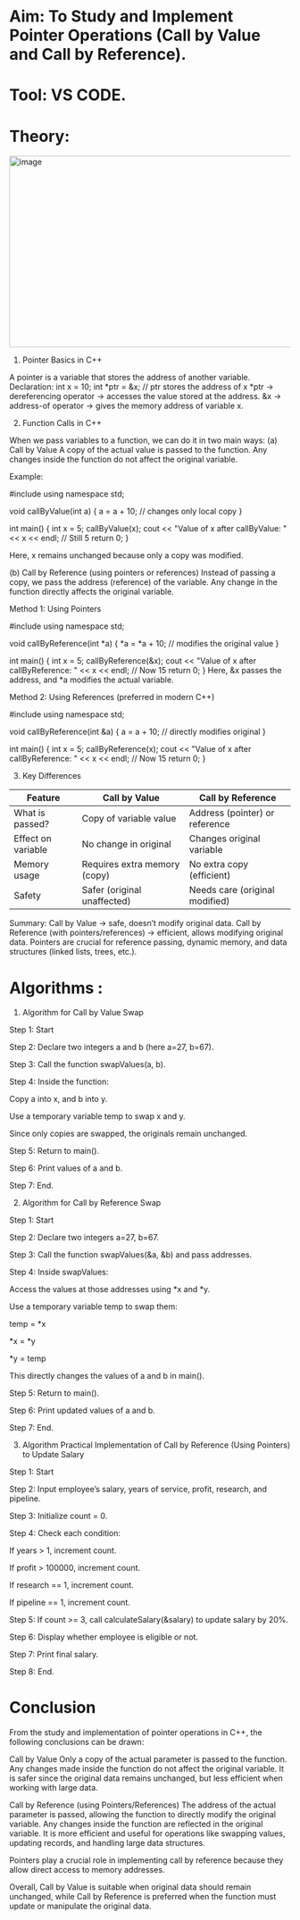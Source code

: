 # Aim: To Study and Implement Pointer Operations (Call by Value and Call by Reference).

# Tool: VS CODE.

# Theory:
<img width="957" height="343" alt="image" src="https://github.com/user-attachments/assets/94853a5a-1717-473c-a9bf-62ea70493cfd" />



1. Pointer Basics in C++

A pointer is a variable that stores the address of another variable.
Declaration:
int x = 10;
int *ptr = &x;   // ptr stores the address of x
*ptr → dereferencing operator → accesses the value stored at the address.
&x → address-of operator → gives the memory address of variable x.

2. Function Calls in C++

When we pass variables to a function, we can do it in two main ways:
(a) Call by Value
A copy of the actual value is passed to the function.
Any changes inside the function do not affect the original variable.

Example:

#include <iostream>
using namespace std;

void callByValue(int a) {
    a = a + 10;   // changes only local copy
}

int main() {
    int x = 5;
    callByValue(x);
    cout << "Value of x after callByValue: " << x << endl; // Still 5
    return 0;
}

Here, x remains unchanged because only a copy was modified.

(b) Call by Reference (using pointers or references)
Instead of passing a copy, we pass the address (reference) of the variable.
Any change in the function directly affects the original variable.

Method 1: Using Pointers

#include <iostream>
using namespace std;

void callByReference(int *a) {
    *a = *a + 10;   // modifies the original value
}

int main() {
    int x = 5;
    callByReference(&x);
    cout << "Value of x after callByReference: " << x << endl; // Now 15
    return 0;
}
Here, &x passes the address, and *a modifies the actual variable.

Method 2: Using References (preferred in modern C++)

#include <iostream>
using namespace std;

void callByReference(int &a) {
    a = a + 10;   // directly modifies original
}

int main() {
    int x = 5;
    callByReference(x);
    cout << "Value of x after callByReference: " << x << endl; // Now 15
    return 0;
}

3. Key Differences

   
| Feature            | Call by Value                | Call by Reference              |
| ------------------ | ---------------------------- | ------------------------------ |
| What is passed?    | Copy of variable value       | Address (pointer) or reference |
| Effect on variable | No change in original        | Changes original variable      |
| Memory usage       | Requires extra memory (copy) | No extra copy (efficient)      |
| Safety             | Safer (original unaffected)  | Needs care (original modified) |


Summary:
Call by Value → safe, doesn’t modify original data.
Call by Reference (with pointers/references) → efficient, allows modifying original data.
Pointers are crucial for reference passing, dynamic memory, and data structures (linked lists, trees, etc.).

# Algorithms :

1. Algorithm for Call by Value Swap
   
Step 1: Start

Step 2: Declare two integers a and b (here a=27, b=67).

Step 3: Call the function swapValues(a, b).

Step 4: Inside the function:

Copy a into x, and b into y.

Use a temporary variable temp to swap x and y.

Since only copies are swapped, the originals remain unchanged.

Step 5: Return to main().

Step 6: Print values of a and b.

Step 7: End.

2. Algorithm for Call by Reference Swap
   
Step 1: Start

Step 2: Declare two integers a=27, b=67.

Step 3: Call the function swapValues(&a, &b) and pass addresses.

Step 4: Inside swapValues:

Access the values at those addresses using *x and *y.

Use a temporary variable temp to swap them:

temp = *x

*x = *y

*y = temp

This directly changes the values of a and b in main().

Step 5: Return to main().

Step 6: Print updated values of a and b.

Step 7: End.

3. Algorithm Practical Implementation of Call by Reference (Using Pointers) to Update Salary
   
Step 1: Start

Step 2: Input employee’s salary, years of service, profit, research, and pipeline.

Step 3: Initialize count = 0.

Step 4: Check each condition:

If years > 1, increment count.

If profit > 100000, increment count.

If research == 1, increment count.

If pipeline == 1, increment count.

Step 5: If count >= 3, call calculateSalary(&salary) to update salary by 20%.

Step 6: Display whether employee is eligible or not.

Step 7: Print final salary.

Step 8: End.

# Conclusion
From the study and implementation of pointer operations in C++, the following conclusions can be drawn:

Call by Value
Only a copy of the actual parameter is passed to the function.
Any changes made inside the function do not affect the original variable.
It is safer since the original data remains unchanged, but less efficient when working with large data.

Call by Reference (using Pointers/References)
The address of the actual parameter is passed, allowing the function to directly modify the original variable.
Any changes inside the function are reflected in the original variable.
It is more efficient and useful for operations like swapping values, updating records, and handling large data structures.

Pointers play a crucial role in implementing call by reference because they allow direct access to memory addresses.

Overall, Call by Value is suitable when original data should remain unchanged, while Call by Reference is preferred when the function must update or manipulate the original data.

